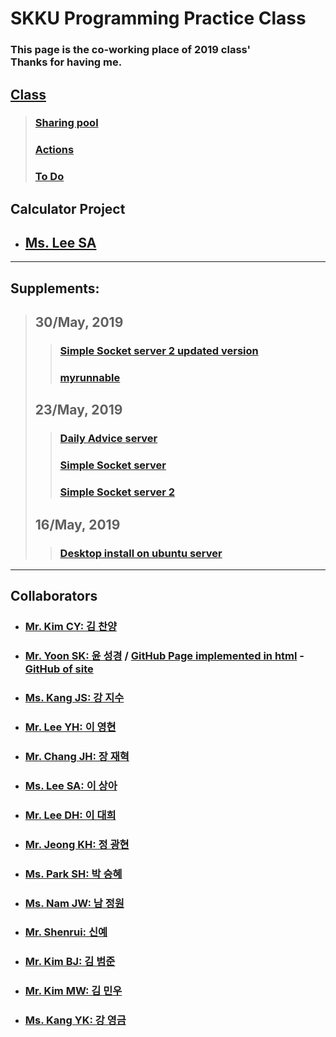 # SKKU Programming Practice Class
### This page is the co-working place of 2019 class'<br> Thanks for having me.

## [Class](https://github.com/hochae2018/Java-program-practice-2019/projects/1)

> ### [Sharing pool](https://github.com/hochae2018/Java-program-practice-2019/projects/1#column-4815383)
> ### [Actions](https://github.com/hochae2018/Java-program-practice-2019/projects/1#column-4765584)
> ### [To Do](https://github.com/hochae2018/Java-program-practice-2019/projects/1#column-4765575)

## Calculator Project
- ## [Ms. Lee SA](https://github.com/sha-pizza/JAVApractice/tree/master/p1calculator)
------

## Supplements: 
> ## 30/May, 2019
>> ### [Simple Socket server 2 updated version](./code/vschatser.jar)   
>> ### [myrunnable](./code/myrunnable.jar)   
> ## 23/May, 2019
>> ### [Daily Advice server](https://github.com/hochae2018/Java-program-practice-2019/blob/master/code/dailyserver.jar)
>> ### [Simple Socket server](https://github.com/hochae2018/Java-program-practice-2019/blob/master/code/chatserver.jar)
>> ### [Simple Socket server 2](https://github.com/hochae2018/Java-program-practice-2019/blob/master/code/vschatserver.jar)   
> ## 16/May, 2019
>> ### [Desktop install on ubuntu server](https://github.com/hochae/AWS)
------

## Collaborators
- ### [Mr. Kim CY: 김 찬양](https://kimmothy.github.io/JAVAPractice2019/)
- ### [Mr. Yoon SK: 윤 성경](https://yoonseongkyeong.github.io/Coding-Highway/) / [GitHub Page implemented in html](https://yoonseongkyeong.github.io/) - [GitHub of site](https://github.com/YoonSeongKyeong/yoonseongkyeong.github.com)
- ### [Ms. Kang JS: 강 지수](https://rrruk.github.io/swe2023/)
- ### [Mr. Lee YH: 이 영현](https://younghyundev.github.io/javapractice/)
- ### [Mr. Chang JH: 장 재혁](https://jaehchangscsc.github.io/JavaClass/)
- ### [Ms. Lee SA: 이 상아](https://sha-pizza.github.io/JAVApractice/)
- ### [Mr. Lee DH: 이 대희](https://vckfnv.github.io/JavaSimple/)
- ### [Mr. Jeong KH: 정 광현](https://nowukh.github.io/java2019-1/)
- ### [Ms. Park SH: 박 승혜](https://seungly.github.io/JAVA-Implementation-of-Programming/)
- ### [Ms. Nam JW: 남 정원](https://namjungwon.github.io/java/)
- ### [Mr. Shenrui: 신예](https://shenrui95.github.io/java/)
- ### [Mr. Kim BJ: 김 범준](https://github.com/BeomjunKim14/test)
- ### [Mr. Kim MW: 김 민우](https://minwoo19930301.github.io/Homework/)
- ### [Ms. Kang YK: 강 영금](https://yeonggeumkang.github.io/2019-1-JAVA/)
         
                  


